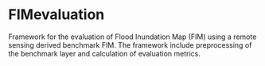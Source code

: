 # FIMevaluation
Framework for the evaluation of Flood Inundation Map (FIM) using a remote sensing derived benchmark FIM. The framework include preprocessing of the benchmark layer and calculation of evaluation metrics.
